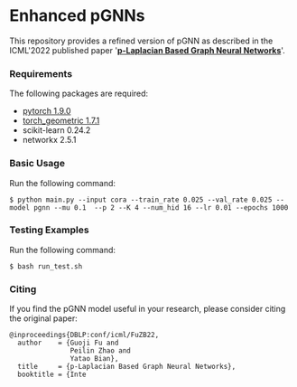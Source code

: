 # Enhanced pGNNs
This repository provides a refined version of pGNN as described in the ICML'2022 published paper '**[p-Laplacian Based Graph Neural Networks](https://proceedings.mlr.press/v162/fu22e.html)**'.

### Requirements
The following packages are required: 

- [pytorch 1.9.0](https://pytorch.org/get-started/locally/)
- [torch_geometric 1.7.1](https://github.com/pyg-team/pytorch_geometric)
- scikit-learn 0.24.2
- networkx 2.5.1

### Basic Usage
Run the following command:
```
$ python main.py --input cora --train_rate 0.025 --val_rate 0.025 --model pgnn --mu 0.1  --p 2 --K 4 --num_hid 16 --lr 0.01 --epochs 1000 
```

### Testing Examples
Run the following command:
```
$ bash run_test.sh
```

### Citing
If you find the pGNN model useful in your research, please consider citing the original paper:
```
@inproceedings{DBLP:conf/icml/FuZB22,
  author    = {Guoji Fu and
               Peilin Zhao and
               Yatao Bian},
  title     = {p-Laplacian Based Graph Neural Networks},
  booktitle = {Inte